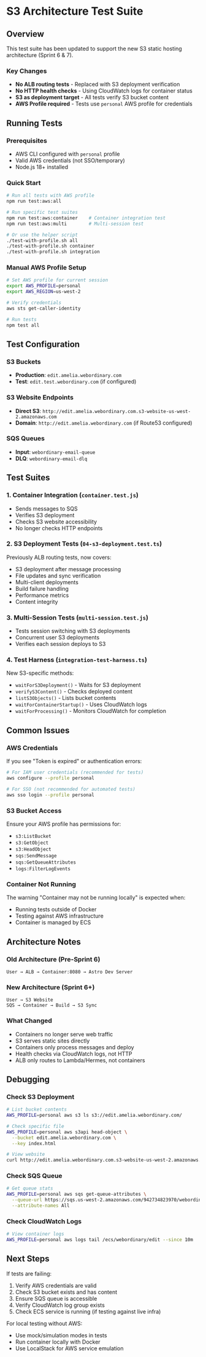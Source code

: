 # S3 Architecture Test Suite

## Overview
This test suite has been updated to support the new S3 static hosting architecture (Sprint 6 & 7).

### Key Changes
- **No ALB routing tests** - Replaced with S3 deployment verification
- **No HTTP health checks** - Using CloudWatch logs for container status
- **S3 as deployment target** - All tests verify S3 bucket content
- **AWS Profile required** - Tests use `personal` AWS profile for credentials

## Running Tests

### Prerequisites
- AWS CLI configured with `personal` profile
- Valid AWS credentials (not SSO/temporary)
- Node.js 18+ installed

### Quick Start

```bash
# Run all tests with AWS profile
npm run test:aws:all

# Run specific test suites
npm run test:aws:container    # Container integration test
npm run test:aws:multi        # Multi-session test

# Or use the helper script
./test-with-profile.sh all
./test-with-profile.sh container
./test-with-profile.sh integration
```

### Manual AWS Profile Setup

```bash
# Set AWS profile for current session
export AWS_PROFILE=personal
export AWS_REGION=us-west-2

# Verify credentials
aws sts get-caller-identity

# Run tests
npm test all
```

## Test Configuration

### S3 Buckets
- **Production**: `edit.amelia.webordinary.com`
- **Test**: `edit.test.webordinary.com` (if configured)

### S3 Website Endpoints
- **Direct S3**: `http://edit.amelia.webordinary.com.s3-website-us-west-2.amazonaws.com`
- **Domain**: `http://edit.amelia.webordinary.com` (if Route53 configured)

### SQS Queues
- **Input**: `webordinary-email-queue`
- **DLQ**: `webordinary-email-dlq`

## Test Suites

### 1. Container Integration (`container.test.js`)
- Sends messages to SQS
- Verifies S3 deployment
- Checks S3 website accessibility
- No longer checks HTTP endpoints

### 2. S3 Deployment Tests (`04-s3-deployment.test.ts`)
Previously ALB routing tests, now covers:
- S3 deployment after message processing
- File updates and sync verification
- Multi-client deployments
- Build failure handling
- Performance metrics
- Content integrity

### 3. Multi-Session Tests (`multi-session.test.js`)
- Tests session switching with S3 deployments
- Concurrent user S3 deployments
- Verifies each session deploys to S3

### 4. Test Harness (`integration-test-harness.ts`)
New S3-specific methods:
- `waitForS3Deployment()` - Waits for S3 deployment
- `verifyS3Content()` - Checks deployed content
- `listS3Objects()` - Lists bucket contents
- `waitForContainerStartup()` - Uses CloudWatch logs
- `waitForProcessing()` - Monitors CloudWatch for completion

## Common Issues

### AWS Credentials
If you see "Token is expired" or authentication errors:
```bash
# For IAM user credentials (recommended for tests)
aws configure --profile personal

# For SSO (not recommended for automated tests)
aws sso login --profile personal
```

### S3 Bucket Access
Ensure your AWS profile has permissions for:
- `s3:ListBucket`
- `s3:GetObject`
- `s3:HeadObject`
- `sqs:SendMessage`
- `sqs:GetQueueAttributes`
- `logs:FilterLogEvents`

### Container Not Running
The warning "Container may not be running locally" is expected when:
- Running tests outside of Docker
- Testing against AWS infrastructure
- Container is managed by ECS

## Architecture Notes

### Old Architecture (Pre-Sprint 6)
```
User → ALB → Container:8080 → Astro Dev Server
```

### New Architecture (Sprint 6+)
```
User → S3 Website
SQS → Container → Build → S3 Sync
```

### What Changed
- Containers no longer serve web traffic
- S3 serves static sites directly
- Containers only process messages and deploy
- Health checks via CloudWatch logs, not HTTP
- ALB only routes to Lambda/Hermes, not containers

## Debugging

### Check S3 Deployment
```bash
# List bucket contents
AWS_PROFILE=personal aws s3 ls s3://edit.amelia.webordinary.com/

# Check specific file
AWS_PROFILE=personal aws s3api head-object \
  --bucket edit.amelia.webordinary.com \
  --key index.html

# View website
curl http://edit.amelia.webordinary.com.s3-website-us-west-2.amazonaws.com
```

### Check SQS Queue
```bash
# Get queue stats
AWS_PROFILE=personal aws sqs get-queue-attributes \
  --queue-url https://sqs.us-west-2.amazonaws.com/942734823970/webordinary-email-queue \
  --attribute-names All
```

### Check CloudWatch Logs
```bash
# View container logs
AWS_PROFILE=personal aws logs tail /ecs/webordinary/edit --since 10m
```

## Next Steps

If tests are failing:
1. Verify AWS credentials are valid
2. Check S3 bucket exists and has content
3. Ensure SQS queue is accessible
4. Verify CloudWatch log group exists
5. Check ECS service is running (if testing against live infra)

For local testing without AWS:
- Use mock/simulation modes in tests
- Run container locally with Docker
- Use LocalStack for AWS service emulation